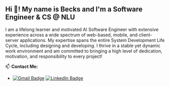 ## Hi 👋! My name is Becks and I'm a Software Engineer & CS @ NLU

I am a lifelong learner and motivated AI Software Engineer with extensive experience across a wide spectrum of web-based, mobile, and client-server applications. My expertise spans the entire System Development Life Cycle, including designing and developing. I thrive in a stable yet dynamic work environment and am committed to bringing a high level of dedication, motivation, and responsibility to every project!

📫 **Contact Me:**
- [![Gmail Badge](https://img.shields.io/badge/Gmail-red?style=for-the-badge&logo=gmail&logoColor=white)](mailto:chomoevbeksultan@gmail.com)
[![LinkedIn Badge](https://img.shields.io/badge/LinkedIn-blue?style=for-the-badge&logo=linkedin&logoColor=white)](https://linkedin.com/in/beckschomoev)
